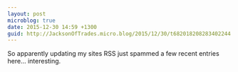 ```yaml
---
layout: post
microblog: true
date: 2015-12-30 14:59 +1300
guid: http://JacksonOfTrades.micro.blog/2015/12/30/t682018208283402244.html
---
```

So apparently updating my sites RSS just spammed a few recent entries here... interesting.
